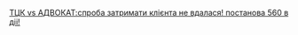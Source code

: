 <span><a href="{{site.github.url}}/pages/you_tube/advokat-polina-marchenko/tck-vs-advokatsproba-zatrimati-kliyenta-ne-vdalasya-postanova-560-v-dii.html" target="_block"><font role="case" lvl="2"></font>ТЦК vs АДВОКАТ:спроба затримати клієнта не вдалася! постанова 560 в діі!</a></span>
